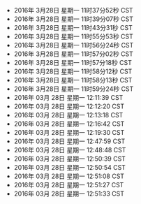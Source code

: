 - 2016年 3月28日 星期一 11时37分52秒 CST
- 2016年 3月28日 星期一 11时39分07秒 CST
- 2016年 3月28日 星期一 11时43分31秒 CST
- 2016年 3月28日 星期一 11时55分53秒 CST
- 2016年 3月28日 星期一 11时56分24秒 CST
- 2016年 3月28日 星期一 11时57分02秒 CST
- 2016年 3月28日 星期一 11时57分18秒 CST
- 2016年 3月28日 星期一 11时58分12秒 CST
- 2016年 3月28日 星期一 11时58分13秒 CST
- 2016年 3月28日 星期一 11时59分24秒 CST
- 2016年 03月 28日 星期一 12:11:39 CST
- 2016年 03月 28日 星期一 12:12:20 CST
- 2016年 03月 28日 星期一 12:13:18 CST
- 2016年 03月 28日 星期一 12:16:42 CST
- 2016年 03月 28日 星期一 12:19:30 CST
- 2016年 03月 28日 星期一 12:47:59 CST
- 2016年 03月 28日 星期一 12:48:48 CST
- 2016年 03月 28日 星期一 12:50:39 CST
- 2016年 03月 28日 星期一 12:50:54 CST
- 2016年 03月 28日 星期一 12:51:08 CST
- 2016年 03月 28日 星期一 12:51:27 CST
- 2016年 03月 28日 星期一 12:51:33 CST
